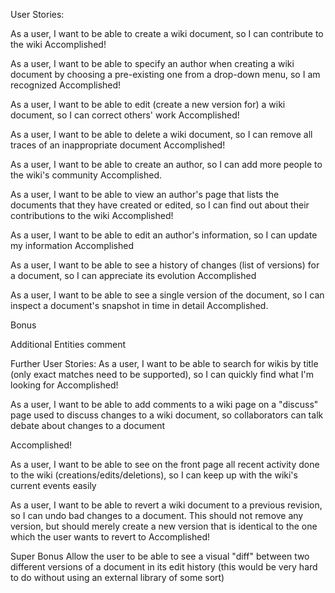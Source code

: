 User Stories:

As a user, I want to be able to create a wiki document, so I can contribute to the wiki
Accomplished!

As a user, I want to be able to specify an author when creating a wiki document by choosing a pre-existing one from a drop-down menu, so I am recognized
Accomplished!

As a user, I want to be able to edit (create a new version for) a wiki document, so I can correct others' work
Accomplished!

As a user, I want to be able to delete a wiki document, so I can remove all traces of an inappropriate document
Accomplished! 

As a user, I want to be able to create an author, so I can add more people to the wiki's community
Accomplished.

As a user, I want to be able to view an author's page that lists the documents that they have created or edited, so I can find out about their contributions to the wiki
Accomplished! 


As a user, I want to be able to edit an author's information, so I can update my information
Accomplished

As a user, I want to be able to see a history of changes (list of versions) for a document, so I can appreciate its evolution
Accomplished

As a user, I want to be able to see a single version of the document, so I can inspect a document's snapshot in time in detail
Accomplished.  

Bonus

Additional Entities
comment


Further User Stories:
As a user, I want to be able to search for wikis by title (only exact matches need to be supported), so I can quickly find what I'm looking for
Accomplished!

As a user, I want to be able to add comments to a wiki page on a "discuss" page used to discuss changes to a wiki document, so collaborators can talk debate about changes to a document

Accomplished!

As a user, I want to be able to see on the front page all recent activity done to the wiki (creations/edits/deletions), so I can keep up with the wiki's current events easily

As a user, I want to be able to revert a wiki document to a previous revision, so I can undo bad changes to a document. This should not remove any version, but should merely create a new version that is identical to the one which the user wants to revert to
Accomplished!

Super Bonus Allow the user to be able to see a visual "diff" between two different versions of a document in its edit history (this would be very hard to do without using an external library of some sort)











